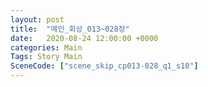 ```yaml
---
layout: post
title:  "메인_회상_013~028장"
date:   2020-08-24 12:00:00 +0000
categories: Main
Tags: Story Main
SceneCode: ["scene_skip_cp013-028_q1_s10"]
---
```

